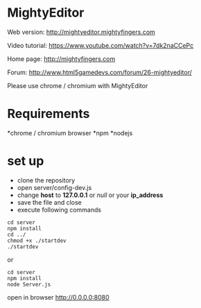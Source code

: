 MightyEditor
============
Web version: http://mightyeditor.mightyfingers.com 

Video tutorial: https://www.youtube.com/watch?v=7dk2naCCePc

Home page: http://mightyfingers.com 

Forum: http://www.html5gamedevs.com/forum/26-mightyeditor/

Please use chrome / chromium with MightyEditor


Requirements
============
*chrome / chromium browser
*npm
*nodejs


set up
============

* clone the repository
* open server/config-dev.js
* change **host** to **127.0.0.1** or *null* or your **ip_address**
* save the file and close
* execute following commands

```no-highlight
cd server
npm install
cd ../
chmod +x ./startdev
./startdev
```
or
```no-highlight
cd server
npm install
node Server.js
```

open in browser http://0.0.0.0:8080

